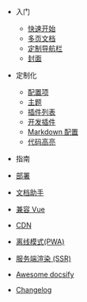 - 入门
  - [快速开始](quickstart.md)
  - [多页文档](more-pages.md)
  - [定制导航栏](custom-navbar.md)
  - [封面](cover.md)

- 定制化
  - [配置项](configuration.md)
  - [主题](themes.md)
  - [插件列表](plugins.md)
  - [开发插件](write-a-plugin.md)
  - [Markdown 配置](markdown.md)
  - [代码高亮](language-highlight.md)

- 指南
 - [部署](deploy.md)
 - [文档助手](helpers.md)
 - [兼容 Vue](vue.md)
 - [CDN](cdn.md)
 - [离线模式(PWA)](pwa.md)
 - [服务端渲染 (SSR)](ssr.md)

- [Awesome docsify](awesome.md)
- [Changelog](changelog.md)
